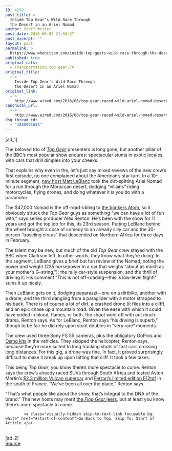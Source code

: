```yaml
---
ID: 4292
post_title: >
  Inside Top Gear’s Wild Race Through
  the Desert in an Ariel Nomad
author: Staff Writer
post_date: 2016-06-05 21:50:27
post_excerpt: ""
layout: post
permalink: >
  https://www.whenitson.com/inside-top-gears-wild-race-through-the-desert-in-an-ariel-nomad/
published: true
original_cats:
  - Transportation,top gear,TV
original_title:
  - >
    Inside Top Gear’s Wild Race Through
    the Desert in an Ariel Nomad
original_link:
  - >
    http://www.wired.com/2016/06/top-gear-raced-wild-ariel-nomad-desert/
canonical_url:
  - >
    http://www.wired.com/2016/06/top-gear-raced-wild-ariel-nomad-desert/
dsq_thread_id:
  - "4888901646"
---
```

 [ad_1]
<br><div id=""><p>The beloved trio of <a href="http://wired.com/tag/top-gear"><em>Top Gear</em></a> presenters is long gone, but another pillar of the BBC’s most popular show endures: spectacular stunts in exotic locales, with cars that drill dimples into your cheeks.</p>
<p>That explains why even in the, let’s just say mixed reviews of the new crew’s first episode, no one complained about the American’s star turn. In a 10-minute segment, <a href="https://www.wired.com/2016/05/matt-leblanc-joey-friends-just-guy-make-love-cars/">new host Matt LeBlanc</a> took the dirt-spitting Ariel Nomad for a run through the Moroccan desert, dodging “villains” riding motorcycles, flying drones, and doing whatever it is you do with a paramotor.</p>
<p>The $47,000 Nomad is the off-road sibling to <a href="http://www.wired.com/2009/05/ariel/">the bonkers Atom</a>, so it obviously struck the <em>Top Gear</em> guys as something “we can have a lot of fun with,” says series producer Alex Renton. He’s been with the show for 11 years and got the top job for this, its 23rd season. Putting LeBlanc behind the wheel brought a dose of comedy to an already silly car and the 30-person “traveling circus” that descended on Northern Africa for three days in February.</p>
<p>The talent may be new, but much of the old <em>Top Gear</em> crew stayed with the BBC when Clarkson left. In other words, they know what they’re doing. In the segment, LeBlanc gives a brief but fun review of the Nomad, noting the power and weight (235 horsepower in a car that weighs “about as much as your mother’s G-string,”); the rally car-style suspension, and the thrill of driving it. His comment “This is not off-roading—this is low-level flight!” sums it up nicely.</p>
<p>Then LeBlanc gets on it, dodging paparazzi—one on a dirtbike, another with a drone, and the third dangling from a paraglider with a motor strapped to his back. There is of course a lot of dirt, a crashed drone (it flies into a cliff), and an epic chase up a mountain road. Given the ease with which it could have ended in blood, flames, or both, the shoot went off with out much drama, Renton says. As for LeBlanc, Renton says “his driving is superb,” though to be fair he did rely upon stunt doubles in “very rare” moments.</p>
<p>The crew used three Sony FS 55 cameras, plus the obligatory GoPros and <a href="http://www.wired.com/2015/10/dji-osmo-4k-camera/">Osmo kits</a> in the vehicles. They skipped the helicopter, Renton says, because they’re more suited to long tracking shots of fast cars crossing long distances. For this gig, a drone was fine. In fact, it proved surprisingly difficult to make it break up upon hitting that cliff. It took a few takes.</p>
<p>This being <em>Top Gear</em>, you know there’s more spectacle to come. Renton says the crew’s already raced SUVs through South Africa and tested Aston Martin’s <a href="http://www.wired.com/2015/02/aston-martins-2-3m-hypercar-bonkers-buyers-need-special-training/">$2.3 million Vulcan supercar</a> and <a href="http://www.wired.com/2015/10/ferraris-street-legal-f12tdf-is-built-for-the-track/">Ferrari’s limited edition F12tdf</a> in the south of France. “We’ve been all over the place,” Renton says.</p>
<p>“That’s what people like about the show, that’s integral to the DNA of the brand.” The new hosts may merit <a href="http://metro.co.uk/2016/05/29/flop-gear-will-chris-evans-be-sacked-after-top-gear-finishes-5912489/">the <em>Flop Gear</em> jeers</a>, but at least you know there’s more spectacle to come.</p>

			<a class="visually-hidden skip-to-text-link focusable bg-white" href="#start-of-content">Go Back to Top. Skip To: Start of Article.</a>

			
</div>
<br>[ad_2]
<br><a href="http://www.wired.com/2016/06/top-gear-raced-wild-ariel-nomad-desert/">Source </a>